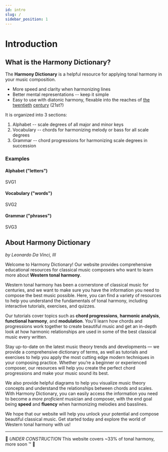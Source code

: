 ```yaml
---
id: intro
slug: /
sidebar_position: 1
---
```


# Introduction

## What is the Harmony Dictionary?

The **Harmony Dictionary** is a helpful resource for applying tonal harmony in your music composition.
- More speed and clarity when harmonizing lines
- Better mental representations -- keep it simple
- Easy to use with diatonic harmony, flexable into the reaches of [the](https://www.goodreads.com/book/show/890009.Twentieth_Century_Harmony) [twentieth](https://www.goodreads.com/book/show/1000318.Harmony_Book) [century](https://www.scribd.com/doc/169080100/Harmonic-Materials-of-Modern-Music-Howard-Hanson) (21st?)

It is organized into 3 sections:
1. Alphabet -- scale degrees of all major and minor keys
2. Vocabulary -- chords for harmonizing melody or bass for all scale degrees
3. Grammar -- chord progressions for harmonizing scale degrees in succession

### Examples
#### Alphabet ("letters")
SVG1

#### Vocabulary ("words")
SVG2

#### Grammar ("phrases")
SVG3

## About Harmony Dictionary
_by Leonardo Da Vinci, III_

Welcome to Harmony Dictionary! Our website provides comprehensive educational resources for classical music composers who want to learn more about **Western tonal harmony**.

Western tonal harmony has been a cornerstone of classical music for centuries, and we want to make sure you have the information you need to compose the best music possible. Here, you can find a variety of resources to help you understand the fundamentals of tonal harmony, including interactive tutorials, exercises, and quizzes.

Our tutorials cover topics such as **chord progressions**, **harmonic analysis**, **functional harmony**, and **modulation**. You'll learn how chords and progressions work together to create beautiful music and get an in-depth look at how harmonic relationships are used in some of the best classical music every written.

Stay up-to-date on the latest music theory trends and developments — we provide a comprehensive dictionary of terms, as well as tutorials and exercises to help you apply the most cutting edge modern techniques in your composing practice. Whether you’re a beginner or experienced composer, our resources will help you create the perfect chord progressions and make your music sound its best. 

We also provide helpful diagrams to help you visualize music theory concepts and understand the relationships between chords and scales. With Harmony Dictionary, you can easily access the information you need to become a *more proficient* musician and composer, with the end goal being **speed** and **fluency** when harmonizing melodies and basslines.

We hope that our website will help you unlock your potential and compose beautiful classical music. Get started today and explore the world of Western tonal harmony with us!

---

🚧 *UNDER CONSTRUCTION* This website covers ~33% of tonal harmony, more soon ™️ 🚧
